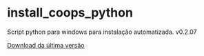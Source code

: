 # install_coops_python

Script python para windows para instalação automatizada. v0.2.07

[Download da última versão](https://github.com/dalraf/install_coops_python/releases/download/v0.2.07/install_coops_python.exe)
